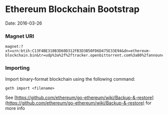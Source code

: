 # Ethereum Blockchain Bootstrap
Date: 2016-03-26

### Magnet URI

```
magnet:?xt=urn:btih:C13F4BE310B3D60D312FB3D3B50FD6D475E33E94&dn=ethereum-blockchain.bin&tr=udp%3a%2f%2ftracker.openbittorrent.com%3a80%2fannounce&tr=udp%3a%2f%2ftracker.publicbt.com%3a80%2fannounce&tr=udp%3a%2f%2ftracker.ccc.de%3a80%2fannounce
```

### Importing

Import binary-format blockchain using the following command:

```
geth import <filename>
```

See [https://github.com/ethereum/go-ethereum/wiki/Backup-&-restore](https://github.com/ethereum/go-ethereum/wiki/Backup-&-restore) for more info
